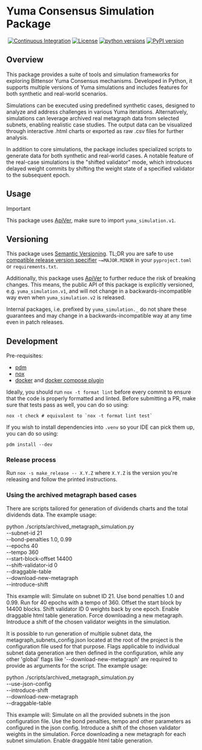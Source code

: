 # Yuma Consensus Simulation Package
&nbsp;[![Continuous Integration](https://github.com/DarnoX-reef/yuma-simulation/workflows/Continuous%20Integration/badge.svg)](https://github.com/DarnoX-reef/yuma-simulation/actions?query=workflow%3A%22Continuous+Integration%22)&nbsp;[![License](https://img.shields.io/pypi/l/yuma_simulation.svg?label=License)](https://pypi.python.org/pypi/yuma_simulation)&nbsp;[![python versions](https://img.shields.io/pypi/pyversions/yuma_simulation.svg?label=python%20versions)](https://pypi.python.org/pypi/yuma_simulation)&nbsp;[![PyPI version](https://img.shields.io/pypi/v/yuma_simulation.svg?label=PyPI%20version)](https://pypi.python.org/pypi/yuma_simulation)

## Overview
This package provides a suite of tools and simulation frameworks for exploring Bittensor Yuma Consensus mechanisms. Developed in Python, it supports multiple versions of Yuma simulations and includes features for both synthetic and real-world scenarios.

Simulations can be executed using predefined synthetic cases, designed to analyze and address challenges in various Yuma iterations. Alternatively, simulations can leverage archived real metagraph data from selected subnets, enabling realistic case studies. The output data can be visualized through interactive .html charts or exported as raw .csv files for further analysis.

In addition to core simulations, the package includes specialized scripts to generate data for both synthetic and real-world cases. A notable feature of the real-case simulations is the "shifted validator" mode, which introduces delayed weight commits by shifting the weight state of a specified validator to the subsequent epoch.

## Usage

> [!IMPORTANT]
> This package uses [ApiVer](#versioning), make sure to import `yuma_simulation.v1`.


## Versioning

This package uses [Semantic Versioning](https://semver.org/spec/v2.0.0.html).
TL;DR you are safe to use [compatible release version specifier](https://packaging.python.org/en/latest/specifications/version-specifiers/#compatible-release) `~=MAJOR.MINOR` in your `pyproject.toml` or `requirements.txt`.

Additionally, this package uses [ApiVer](https://www.youtube.com/watch?v=FgcoAKchPjk) to further reduce the risk of breaking changes.
This means, the public API of this package is explicitly versioned, e.g. `yuma_simulation.v1`, and will not change in a backwards-incompatible way even when `yuma_simulation.v2` is released.

Internal packages, i.e. prefixed by `yuma_simulation._` do not share these guarantees and may change in a backwards-incompatible way at any time even in patch releases.


## Development


Pre-requisites:
- [pdm](https://pdm.fming.dev/)
- [nox](https://nox.thea.codes/en/stable/)
- [docker](https://www.docker.com/) and [docker compose plugin](https://docs.docker.com/compose/)


Ideally, you should run `nox -t format lint` before every commit to ensure that the code is properly formatted and linted.
Before submitting a PR, make sure that tests pass as well, you can do so using:
```
nox -t check # equivalent to `nox -t format lint test`
```

If you wish to install dependencies into `.venv` so your IDE can pick them up, you can do so using:
```
pdm install --dev
```

### Release process

Run `nox -s make_release -- X.Y.Z` where `X.Y.Z` is the version you're releasing and follow the printed instructions.

### Using the archived metagraph based cases
There are scripts tailored for generation of dividends charts and the total dividends data. The example usage:

python ./scripts/archived_metagraph_simulation.py \
  --subnet-id 21 \
  --bond-penalties 1.0, 0.99 \
  --epochs 40 \
  --tempo 360 \
  --start-block-offset 14400 \
  --shift-validator-id 0 \
  --draggable-table \
  --download-new-metagraph \
  --introduce-shift

This example will:
Simulate on subnet ID 21.
Use bond penalties 1.0 and 0.99.
Run for 40 epochs with a tempo of 360.
Offset the start block by 14400 blocks.
Shift validator ID 0 weights back by one epoch.
Enable draggable html table generation.
Force downloading a new metagraph.
Introduce a shift of the chosen validator weights in the simulation.

It is possible to run generation of multiple subnet data, the metagraph_subnets_config.json located at the root of the project is the configuration file used for that purpose. Flags applicable to individual subnet data generation are then defined in the configuration, while any other 'global' flags like '--download-new-metagraph' are required to provide as arguments for the script. The example usage:

python ./scripts/archived_metagraph_simulation.py \
  --use-json-config \
  --introduce-shift \
  --download-new-metagraph \
  --draggable-table

This example will:
Simulate on all the provided subnets in the json configuration file.
Use the bond penalties, tempo and other parameters as configured in the json config.
Introduce a shift of the chosen validator weights in the simulation.
Force downloading a new metagraph for each subnet simulation.
Enable draggable html table generation.
